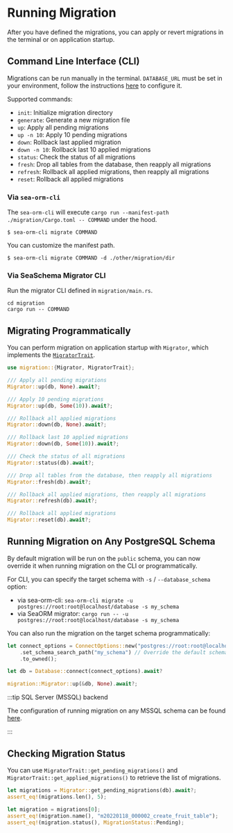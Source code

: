 # Running Migration

After you have defined the migrations, you can apply or revert migrations in the terminal or on application startup.

## Command Line Interface (CLI)

Migrations can be run manually in the terminal. `DATABASE_URL` must be set in your environment, follow the instructions [here](04-generate-entity/01-sea-orm-cli.md#configure-environment) to configure it.

Supported commands:
- `init`: Initialize migration directory
- `generate`: Generate a new migration file
- `up`: Apply all pending migrations
- `up -n 10`: Apply 10 pending migrations
- `down`: Rollback last applied migration
- `down -n 10`: Rollback last 10 applied migrations
- `status`: Check the status of all migrations
- `fresh`: Drop all tables from the database, then reapply all migrations
- `refresh`: Rollback all applied migrations, then reapply all migrations
- `reset`: Rollback all applied migrations

### Via `sea-orm-cli`

The `sea-orm-cli` will execute `cargo run --manifest-path ./migration/Cargo.toml -- COMMAND` under the hood.

```shell
$ sea-orm-cli migrate COMMAND
```

You can customize the manifest path.

```shell
$ sea-orm-cli migrate COMMAND -d ./other/migration/dir
```

### Via SeaSchema Migrator CLI

Run the migrator CLI defined in `migration/main.rs`.

```shell
cd migration
cargo run -- COMMAND
```

## Migrating Programmatically

You can perform migration on application startup with `Migrator`, which implements the [`MigratorTrait`](https://docs.rs/sea-orm-migration/*/sea_orm_migration/migrator/trait.MigratorTrait.html).

```rust title="src/main.rs"
use migration::{Migrator, MigratorTrait};

/// Apply all pending migrations
Migrator::up(db, None).await?;

/// Apply 10 pending migrations
Migrator::up(db, Some(10)).await?;

/// Rollback all applied migrations
Migrator::down(db, None).await?;

/// Rollback last 10 applied migrations
Migrator::down(db, Some(10)).await?;

/// Check the status of all migrations
Migrator::status(db).await?;

/// Drop all tables from the database, then reapply all migrations
Migrator::fresh(db).await?;

/// Rollback all applied migrations, then reapply all migrations
Migrator::refresh(db).await?;

/// Rollback all applied migrations
Migrator::reset(db).await?;
```

## Running Migration on Any PostgreSQL Schema

By default migration will be run on the `public` schema, you can now override it when running migration on the CLI or programmatically.

For CLI, you can specify the target schema with `-s` / `--database_schema` option:
* via sea-orm-cli: `sea-orm-cli migrate -u postgres://root:root@localhost/database -s my_schema`
* via SeaORM migrator: `cargo run -- -u postgres://root:root@localhost/database -s my_schema`

You can also run the migration on the target schema programmatically:

```rust
let connect_options = ConnectOptions::new("postgres://root:root@localhost/database")
    .set_schema_search_path("my_schema") // Override the default schema
    .to_owned();

let db = Database::connect(connect_options).await?

migration::Migrator::up(&db, None).await?;
```

:::tip SQL Server (MSSQL) backend

The configuration of running migration on any MSSQL schema can be found [here](https://www.sea-ql.org/SeaORM-X/docs/migration/running-migration/).

:::

## Checking Migration Status

You can use `MigratorTrait::get_pending_migrations()` and `MigratorTrait::get_applied_migrations()` to retrieve the list of migrations.

```rust
let migrations = Migrator::get_pending_migrations(db).await?;
assert_eq!(migrations.len(), 5);

let migration = migrations[0];
assert_eq!(migration.name(), "m20220118_000002_create_fruit_table");
assert_eq!(migration.status(), MigrationStatus::Pending);
```
